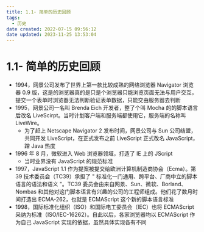 ```yaml
---
title: 1.1- 简单的历史回顾
tags:
  - 历史
date created: 2022-07-15 09:56:12
date updated: 2023-11-25 13:53:04
---
```


# 1.1- 简单的历史回顾

- 1994，网景公司发布了世界上第一款比较成熟的网络浏览器 Navigator 浏览器 0.9 版，这是的浏览器真的是只是个浏览器只能浏览页面无法与用户交互，提交一个表单时浏览器无法判断验证表单数据，只能交由服务器去判断
- 1995，网景公司一名叫 Brenda Eich 开发者，整了个叫 Mocha 的的脚本语言后改名 LiveScirpt。当时计划客户端和服务端都使用它，服务端的名称叫 LiveWire。
  - 为了赶上 Netscape Navigator 2 发布时间，网景公司与 Sun 公司结盟，共同开发 LiveScript，在正式发布之前 LiveScript 正式改名 JavaScript，蹭 Java 热度
- 1996 年 8 月，微软进入 Web 浏览器领域，打造了 IE 上的 JScript
  - 当时业界没有 JavaScript 的规范标准
- 1997，JavaScript 1.1 作为提案被提交给欧洲计算机制造商协会（Ecma）。第 39 技术委员会（TC39）承担了 " 标准化一门通用、跨平台、厂商中立的脚本语言的语法和语义 "。TC39 委员会由来自网景、Sun、微软、Borland、Nombas 和其他对这门脚本语言有兴趣的公司的工程师组成。他们花了数月时间打造出 ECMA-262，也就是 ECMAScript 这个新的脚本语言标准
- 1998，国际标准化组织（ISO）和国际电工委员会（IEC）也将 ECMAScript 采纳为标准（ISO/IEC-16262）。自此以后，各家浏览器均以 ECMAScript 作为自己 JavaScript 实现的依据，虽然具体实现各有不同


